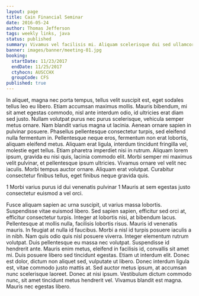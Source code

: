 ```yaml
---
layout: page
title: Cain Financial Seminar
date: 2016-05-24
author: Thomas Jefferson
tags: weekly links, java
status: published
summary: Vivamus vel facilisis mi. Aliquam scelerisque dui sed ullamcorper.
banner: images/banner/meeting-01.jpg
booking:
  startDate: 11/23/2017
  endDate: 11/25/2017
  ctyhocn: AUSCCHX
  groupCode: CFS
published: true
---
```

In aliquet, magna nec porta tempus, tellus velit suscipit est, eget sodales tellus leo eu libero. Etiam accumsan maximus mollis. Mauris bibendum, mi sit amet egestas commodo, nisl ante interdum odio, id ultricies erat diam sed justo. Nullam volutpat purus nec purus scelerisque, vehicula semper metus ornare. Nam blandit varius magna ut lacinia. Aenean ornare sapien in pulvinar posuere. Phasellus pellentesque consectetur turpis, sed eleifend nulla fermentum in. Pellentesque neque eros, fermentum non erat lobortis, aliquam eleifend metus. Aliquam erat ligula, interdum tincidunt fringilla vel, molestie eget tellus. Etiam pharetra imperdiet nisi in rutrum. Aliquam lorem ipsum, gravida eu nisi quis, lacinia commodo elit. Morbi semper mi maximus velit pulvinar, et pellentesque ipsum ultricies. Vivamus ornare vel velit nec iaculis. Morbi tempus auctor ornare. Aliquam erat volutpat. Curabitur consectetur finibus tellus, eget finibus neque gravida quis.

1 Morbi varius purus id dui venenatis pulvinar
1 Mauris at sem egestas justo consectetur euismod a vel orci.

Fusce aliquam sapien ac urna suscipit, ut varius massa lobortis. Suspendisse vitae euismod libero. Sed sapien sapien, efficitur sed orci at, efficitur consectetur turpis. Integer at lobortis nisi, at bibendum lacus. Pellentesque at mollis nulla, facilisis lobortis risus. Mauris id venenatis mauris. In feugiat at nulla id faucibus. Morbi a nisl id turpis posuere iaculis a in nibh. Nam quis odio quis nisl posuere viverra. Integer elementum rutrum volutpat. Duis pellentesque eu massa nec volutpat. Suspendisse id hendrerit ante. Mauris enim metus, eleifend in facilisis id, convallis sit amet mi.
Duis posuere libero sed tincidunt egestas. Etiam ut interdum elit. Donec est dolor, dictum non aliquet sed, vulputate ut libero. Donec interdum ligula est, vitae commodo justo mattis at. Sed auctor metus ipsum, at accumsan nunc scelerisque laoreet. Donec at nisi ipsum. Vestibulum dictum commodo nunc, sit amet tincidunt metus hendrerit vel. Vivamus blandit est magna. Mauris nec egestas libero.
